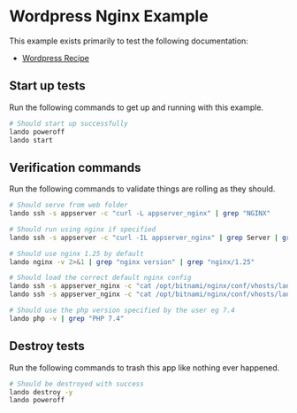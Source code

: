 # Wordpress Nginx Example

This example exists primarily to test the following documentation:

* [Wordpress Recipe](https://docs.lando.dev/wordpress/config.html)

Start up tests
--------------

Run the following commands to get up and running with this example.

```bash
# Should start up successfully
lando poweroff
lando start
```

Verification commands
---------------------

Run the following commands to validate things are rolling as they should.

```bash
# Should serve from web folder
lando ssh -s appserver -c "curl -L appserver_nginx" | grep "NGINX"

# Should run using nginx if specified
lando ssh -s appserver -c "curl -IL appserver_nginx" | grep Server | grep nginx

# Should use nginx 1.25 by default
lando nginx -v 2>&1 | grep "nginx version" | grep "nginx/1.25"

# Should load the correct default nginx config
lando ssh -s appserver_nginx -c "cat /opt/bitnami/nginx/conf/vhosts/lando.conf" | grep "LANDOWORDPRESSNGINXCONF"
lando ssh -s appserver_nginx -c "cat /opt/bitnami/nginx/conf/vhosts/lando.conf" | grep "WordPress single site rules."

# Should use the php version specified by the user eg 7.4
lando php -v | grep "PHP 7.4"
```

Destroy tests
-------------

Run the following commands to trash this app like nothing ever happened.

```bash
# Should be destroyed with success
lando destroy -y
lando poweroff
```
